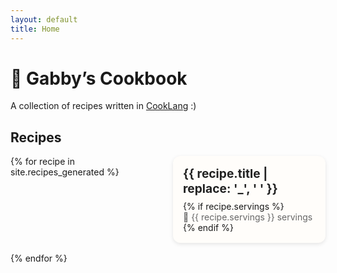 ```yaml
---
layout: default
title: Home
---
```


# 🍳 Gabby’s Cookbook

A collection of recipes written in [CookLang](https://cooklang.org) :)

## Recipes
<div class="recipe-grid">
{% for recipe in site.recipes_generated %}
  <a class="recipe-tile" href="{{ recipe.url | relative_url }}">
    <div class="recipe-tile-inner">
      <h2>{{ recipe.title | replace: '_', ' ' }}</h2>
      {% if recipe.servings %}
        <p>👥 {{ recipe.servings }} servings</p>
      {% endif %}
    </div>
  </a>
{% endfor %}
</div>

<style>
.recipe-grid {
  display: grid;
  grid-template-columns: repeat(auto-fit, minmax(220px, 1fr));
  gap: 1rem;
  margin-top: 1rem;
}
.recipe-tile {
  text-decoration: none;
}
.recipe-tile-inner {
  background: #fffdfa;
  border-radius: 12px;
  padding: 1rem;
  box-shadow: 0 2px 6px rgba(0,0,0,0.1);
  transition: transform .15s ease, box-shadow .15s ease;
}
.recipe-tile-inner:hover {
  transform: translateY(-3px);
  box-shadow: 0 4px 10px rgba(0,0,0,0.15);
}
.recipe-tile-inner h2 {
  margin: 0 0 .5rem;
  font-size: 1.2rem;
  color: #222;
}
.recipe-tile-inner p {
  margin: 0;
  color: #666;
}
</style>